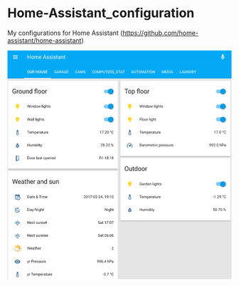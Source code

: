 # Home-Assistant_configuration
My configurations for Home Assistant (https://github.com/home-assistant/home-assistant)

![Alt text](https://github.com/LarsBergqvist/Home-Assistant_configuration/blob/master/screenshot.png?raw=true "Home Assistant")

